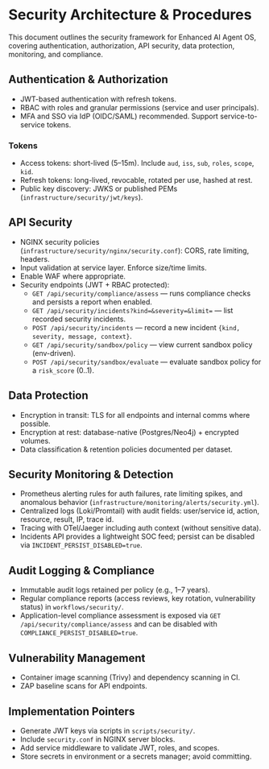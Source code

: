 # Security Architecture & Procedures

This document outlines the security framework for Enhanced AI Agent OS, covering authentication, authorization, API security, data protection, monitoring, and compliance.

## Authentication & Authorization
- JWT-based authentication with refresh tokens.
- RBAC with roles and granular permissions (service and user principals).
- MFA and SSO via IdP (OIDC/SAML) recommended. Support service-to-service tokens.

### Tokens
- Access tokens: short-lived (5–15m). Include `aud`, `iss`, `sub`, `roles`, `scope`, `kid`.
- Refresh tokens: long-lived, revocable, rotated per use, hashed at rest.
- Public key discovery: JWKS or published PEMs (`infrastructure/security/jwt/keys`).

## API Security
- NGINX security policies (`infrastructure/security/nginx/security.conf`): CORS, rate limiting, headers.
- Input validation at service layer. Enforce size/time limits.
- Enable WAF where appropriate.
 - Security endpoints (JWT + RBAC protected):
   - `GET /api/security/compliance/assess` — runs compliance checks and persists a report when enabled.
   - `GET /api/security/incidents?kind=&severity=&limit=` — list recorded security incidents.
   - `POST /api/security/incidents` — record a new incident `{kind, severity, message, context}`.
   - `GET /api/security/sandbox/policy` — view current sandbox policy (env-driven).
   - `POST /api/security/sandbox/evaluate` — evaluate sandbox policy for a `risk_score` (0..1).

## Data Protection
- Encryption in transit: TLS for all endpoints and internal comms where possible.
- Encryption at rest: database-native (Postgres/Neo4j) + encrypted volumes.
- Data classification & retention policies documented per dataset.

## Security Monitoring & Detection
- Prometheus alerting rules for auth failures, rate limiting spikes, and anomalous behavior (`infrastructure/monitoring/alerts/security.yml`).
- Centralized logs (Loki/Promtail) with audit fields: user/service id, action, resource, result, IP, trace id.
- Tracing with OTel/Jaeger including auth context (without sensitive data).
 - Incidents API provides a lightweight SOC feed; persist can be disabled via `INCIDENT_PERSIST_DISABLED=true`.

## Audit Logging & Compliance
- Immutable audit logs retained per policy (e.g., 1–7 years).
- Regular compliance reports (access reviews, key rotation, vulnerability status) in `workflows/security/`.
 - Application-level compliance assessment is exposed via `GET /api/security/compliance/assess` and can be disabled with `COMPLIANCE_PERSIST_DISABLED=true`.

## Vulnerability Management
- Container image scanning (Trivy) and dependency scanning in CI.
- ZAP baseline scans for API endpoints.

## Implementation Pointers
- Generate JWT keys via scripts in `scripts/security/`.
- Include `security.conf` in NGINX server blocks.
- Add service middleware to validate JWT, roles, and scopes.
- Store secrets in environment or a secrets manager; avoid committing.
